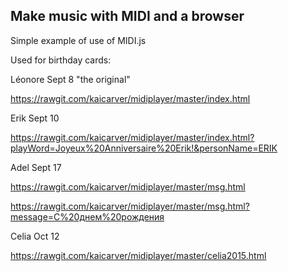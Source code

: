 ## Make music with MIDI and a browser

Simple example of use of MIDI.js

Used for birthday cards:

Léonore Sept 8 "the original"

https://rawgit.com/kaicarver/midiplayer/master/index.html

Erik Sept 10

https://rawgit.com/kaicarver/midiplayer/master/index.html?playWord=Joyeux%20Anniversaire%20Erik!&personName=ERIK

Adel Sept 17

https://rawgit.com/kaicarver/midiplayer/master/msg.html

https://rawgit.com/kaicarver/midiplayer/master/msg.html?message=С%20днем%20​​рождения

Celia Oct 12

https://rawgit.com/kaicarver/midiplayer/master/celia2015.html




